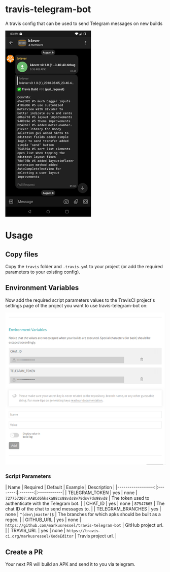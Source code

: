 # travis-telegram-bot
A travis config that can be used to send Telegram messages on new builds

<img src="/screenshots/telegram_pr_message.jpg" alt="Telegram PR Message" width="270" height="585">

# Usage

## Copy files
Copy the `travis` folder and `.travis.yml` to your project (or add the required parameters to your existing config).

## Environment Variables
Now add the required script parameters values to the TravisCI project's settings page of the project you want to use travis-telegram-bot on:

<img src="/screenshots/travis_environment_variables.png" alt="Telegram PR Message">

### Script Parameters

| Name              | Required | Default | Example | Description |
|------------------:|:--------:|:-------:|:------------|
| TELEGRAM_TOKEN    | yes      | none    | `727757207:AABCd6hkska88cs88vds8v79dsv7ds98vd8` | The token used to authenticate with the Telegram bot. |
| CHAT_ID           | yes      | none    | `87547665` | The chat ID of the chat to send messages to. |
| TELEGRAM_BRANCHES | yes      | none    | `^(dev\|master)$` | The branches for which apks should be built as a regex. |
| GITHUB_URL        | yes      | none    | `https://github.com/markusressel/travis-telegram-bot` | GitHub project url. |
| TRAVIS_URL        | yes      | none    | `https://travis-ci.org/markusressel/KodeEditor` | Travis project url. |

## Create a PR
Your next PR will build an APK and send it to you via telegram.
